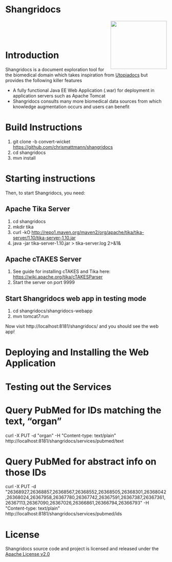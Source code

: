 # Shangridocs

<img src="https://github.com/chrismattmann/shangridocs/blob/convert-wicket/shangridocs-webapp/src/main/java/org/shangridocs/shangridocs_logo.gif" align="right" valign="top" width="175" height="150" />
<br/><br/><br/>

# Introduction
Shangridocs is a document exploration tool for the biomedical domain which takes inspiration
from [Utopiadocs](http://utopiadocs.com/) but provides the following killer features
 * A fully functional Java EE Web Application (.war) for deployment in application servers such as Apache Tomcat
 * Shangridocs consults many more biomedical data sources from which knowledge augmentation occurs and users can benefit

# Build Instructions
1. git clone -b convert-wicket https://github.com/chrismattmann/shangridocs
2. cd shangridocs
3. mvn install

# Starting instructions
Then, to start Shangridocs, you need:

## Apache Tika Server ##

1. cd shangridocs
2. mkdir tika
3. curl -kO http://repo1.maven.org/maven2/org/apache/tika/tika-server/1.10/tika-server-1.10.jar
4. java -jar tika-server-1.10.jar > tika-server.log 2>&1&

## Apache cTAKES Server ##

1. See guide for installing cTAKES and Tika here:
https://wiki.apache.org/tika/cTAKESParser
2. Start the server on port 9999

## Start Shangridocs web app in testing mode

1. cd shangridocs/shangridocs-webapp
2. mvn tomcat7:run

Now visit http://localhost:8181/shangridocs/ and you 
should see the web app!

# Deploying and Installing the Web Application

# Testing out the Services
# Query PubMed for IDs matching the text, “organ”
curl -X PUT -d "organ" -H "Content-type: text/plain" http://localhost:8181/shangridocs/services/pubmed/text

# Query PubMed for abstract info on those IDs
curl -X PUT -d "26368927,26368857,26368567,26368552,26368505,26368301,26368042,26368024,26367958,26367780,26367742,26367591,26367387,26367361,26367113,26367090,26367026,26366861,26366794,26366793" -H "Content-type: text/plain" http://localhost:8181/shangridocs/services/pubmed/ids

# License
Shangridocs source code and project is licensed and released under the [Apache License v2.0]() 

